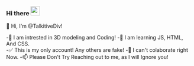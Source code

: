 ### Hi there <img src="https://media.giphy.com/media/hvRJCLFzcasrR4ia7z/giphy.gif" width="25px"></a>
👋 Hi, I'm @TalkitiveDiv! 


-👀 I am intrested in 3D modeling and Coding!
-🌱 I am learning JS, HTML, And CSS.  
-✅ This is my only account! Any others are fake!
-💞️ I can't colaborate right Now.
-📫 Please Don't Try Reaching out to me, as I will Ignore you!
